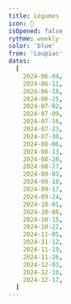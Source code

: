 ```yaml
---
title: Légumes
icon: 🥕
isOpened: false
rythme: weekly
color: 'blue'
from: 'Loupiac'
dates:
  [
    2024-06-04,
    2024-06-11,
    2024-06-18,
    2024-06-25,
    2024-07-02,
    2024-07-09,
    2024-07-16,
    2024-07-23,
    2024-07-30,
    2024-08-06,
    2024-08-13,
    2024-08-20,
    2024-08-27,
    2024-09-03,
    2024-09-10,
    2024-09-17,
    2024-09-24,
    2024-10-01,
    2024-10-08,
    2024-10-15,
    2024-10-22,
    2024-11-05,
    2024-11-12,
    2024-11-19,
    2024-11-26,
    2024-12-03,
    2024-12-10,
    2024-12-17,
  ]
---
```


